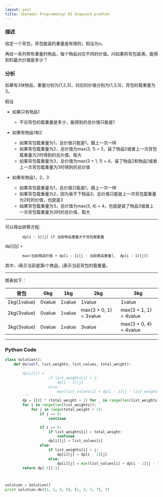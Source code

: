 ```yaml
---
layout: post
title: (Dynamic Programming) 01 knapsack problem
---
```


### 描述
给定一个背包，背包能装的重量是有限的，假设为n。

再给一系列带有重量的物品，每个物品对应不同的价值。问如果将背包装满，能得到的最大价值是多少？


### 分析
如果有3块物品，重量分别为[1,2,3]，对应的价值分别为[1,3,3]，背包的载重量为3。

假设
* 如果只有物品1

  + 不论背包的载重量是多少，能得到的总价值只能是1
    
* 如果有物品1和2

  + 如果背包载重量为1，总价值只能是1，跟上一次一样
  + 如果背包载重量为2，总价值为max(3, 1) = 3，装了物品2或者上一次背包载重量为2时得到的总价值，取大
  + 如果背包载重量为3，总价值为max(3 + 1, 1) = 4，装了物品2和物品1或者上一次背包载重量为3时得到的总价值

* 如果有物品1，2，3
  + 如果背包载重量为1，总价值只能是1，跟上一次一样
  + 如果背包载重量为2，因为装不下物品3，总价值只能是上一次背包载重量为2时的价值，也就是3
  + 如果背包载重量为3，总价值为max(3, 4) = 4，也就是装了物品3或者上一次背包载重量为3时的总价值，取大

----
可以得出转移方程:

            dp[i - 1][j] if 当前物品重量大于背包载重量
            
dp[i][j] = 

            max(当前商品价值 + dp[i - 1][j - 当前商品重量],  dp[i - 1][j])
            
其中，i表示当前是第i个商品，j表示当前背包的载重量。

----

图表如下：


| 背包 | 0kg | 1kg | 2kg | 3kg |
| -------- | ----  | ----  | ---- | ---- |
| 1kg(1value) | 0value | 1value | 1value | 1value |
| 2kg(3value) | 0value | 1value | max(3 + 0, 1) = 3value | max(3 + 1, 1) = 4value |
| 3kg(3value) | 0value | 1value | 3value | max(3 + 0, 4) = 4value |


----

### Python Code

```python
class Solution():
    def do(self, list_weights, list_values, total_weight):
        '''
        dp[i][j] = 
                    if list_weights[i] > j:
                        dp[i - 1][j]
                    else:
                        max(list_values[i] + dp[i - 1][j - list_weights[i]], dp[i - 1][j])
        '''
        dp = [[0] * (total_weight + 1) for _ in range(len(list_weights))]
        for i in range(len(list_weights)):
            for j in range(total_weight + 1):
                if j == 0:
                    continue

                if i == 0:
                    if list_weights[i] > total_weight:
                        continue
                    dp[i][j] = list_values[i]
                else:
                    if list_weights[i] > j:
                        dp[i][j] = dp[i - 1][j]
                    else:
                        dp[i][j] = max(list_values[i] + dp[i - 1][j - list_weights[i]], dp[i - 1][j])
        return dp[-1][-1]



solution = Solution()
print solution.do([1, 3, 4, 5], [1, 4, 5, 7], 7)
```
